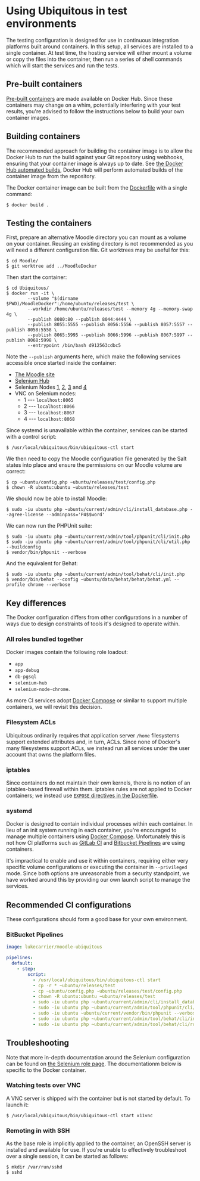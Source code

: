 # Using Ubiquitous in test environments

The testing configuration is designed for use in continuous integration platforms built around containers. In this setup, all services are installed to a single container. At test time, the hosting service will either mount a volume or copy the files into the container, then run a series of shell commands which will start the services and run the tests.

## Pre-built containers

[Pre-built containers](https://hub.docker.com/r/lukecarrier/moodle-ubiquitous/) are made available on Docker Hub. Since these containers may change on a whim, potentially interfering with your test results, you're advised to follow the instructions below to build your own container images.

## Building containers

The recommended approach for building the container image is to allow the Docker Hub to run the build against your Git repository using webhooks, ensuring that your container image is always up to date. See [the Docker Hub automated builds](https://docs.docker.com/docker-hub/builds/), Docker Hub will perform automated builds of the container image from the repository.

The Docker container image can be built from the [Dockerfile](../../Dockerfile) with a single command:

```
$ docker build .
```

## Testing the containers

First, prepare an alternative Moodle directory you can mount as a volume on your container. Reusing an existing directory is not recommended as you will need a different configuration file. Git worktrees may be useful for this:

```
$ cd Moodle/
$ git worktree add ../MoodleDocker
```

Then start the container:

```
$ cd Ubiquitous/
$ docker run -it \
        --volume "$(dirname $PWD)/MoodleDocker":/home/ubuntu/releases/test \
        --workdir /home/ubuntu/releases/test --memory 4g --memory-swap 4g \
        --publish 8080:80 --publish 8044:4444 \
        --publish 8055:5555 --publish 8056:5556 --publish 8057:5557 --publish 8058:5558 \
        --publish 8065:5995 --publish 8066:5996 --publish 8067:5997 --publish 8068:5998 \
        --entrypoint /bin/bash d912563cdbc5
```

Note the `--publish` arguments here, which make the following services accessible once started inside the container:

* [The Moodle site](http://localhost:8080/)
* [Selenium Hub](http://localhost:8044/)
* Selenium Nodes [1](http://localhost:8055/), [2](http://localhost:8056/), [3](http://localhost:8057/) and [4](http://localhost:8058/)
* VNC on Selenium nodes:
    * 1 --- `localhost:8065`
    * 2 --- `localhost:8066`
    * 3 --- `localhost:8067`
    * 4 --- `localhost:8068`

Since systemd is unavailable within the container, services can be started with a control script:

```
$ /usr/local/ubiquitous/bin/ubiquitous-ctl start
```

We then need to copy the Moodle configuration file generated by the Salt states into place and ensure the permissions on our Moodle volume are correct:

```
$ cp ~ubuntu/config.php ~ubuntu/releases/test/config.php
$ chown -R ubuntu:ubuntu ~ubuntu/releases/test
```

We should now be able to install Moodle:

```
$ sudo -iu ubuntu php ~ubuntu/current/admin/cli/install_database.php --agree-license --adminpass='P4$$word'
```

We can now run the PHPUnit suite:

```
$ sudo -iu ubuntu php ~ubuntu/current/admin/tool/phpunit/cli/init.php
$ sudo -iu ubuntu php ~ubuntu/current/admin/tool/phpunit/cli/util.php --buildconfig
$ vendor/bin/phpunit --verbose
```

And the equivalent for Behat:

```
$ sudo -iu ubuntu php ~ubuntu/current/admin/tool/behat/cli/init.php
$ vendor/bin/behat --config ~ubuntu/data/behat/behat/behat.yml --profile chrome --verbose
```

## Key differences

The Docker configuration differs from other configurations in a number of ways due to design constraints of tools it's designed to operate within.

### All roles bundled together

Docker images contain the following role loadout:

* `app`
* `app-debug`
* `db-pgsql`
* `selenium-hub`
* `selenium-node-chrome`.

As more CI services adopt [Docker Compose](https://docs.docker.com/compose/) or similar to support multiple containers, we will revisit this decision.

### Filesystem ACLs

Ubiquitous ordinarily requires that application server `/home` filesystems support extended attributes and, in turn, ACLs. Since none of Docker's many filesystems support ACLs, we instead run all services under the user account that owns the platform files.

### iptables

Since containers do not maintain their own kernels, there is no notion of an iptables-based firewall within them. iptables rules are not applied to Docker containers; we instead use [`EXPOSE` directives in the Dockerfile](https://docs.docker.com/engine/reference/builder/#expose).

### systemd

Docker is designed to contain individual processes within each container. In lieu of an init system running in each container, you're encouraged to manage multiple containers using [Docker Compose](https://docs.docker.com/compose/). Unfortunately this is not how CI platforms such as [GitLab CI](https://about.gitlab.com/gitlab-ci/) and [Bitbucket Pipelines](https://bitbucket.org/product/features/pipelines) are using containers.

It's impractical to enable and use it within containers, requiring either very specific volume configurations or executing the container in `--privileged` mode. Since both options are unreasonable from a security standpoint, we have worked around this by providing our own launch script to manage the services.

## Recommended CI configurations

These configurations should form a good base for your own environment.

### BitBucket Pipelines

```yaml
image: lukecarrier/moodle-ubiquitous

pipelines:
  default:
    - step:
        script:
          - /usr/local/ubiquitous/bin/ubiquitous-ctl start
          - cp -r * ~ubuntu/releases/test
          - cp ~ubuntu/config.php ~ubuntu/releases/test/config.php
          - chown -R ubuntu:ubuntu ~ubuntu/releases/test
          - sudo -iu ubuntu php ~ubuntu/current/admin/cli/install_database.php --agree-license --adminpass='P4$$word'
          - sudo -iu ubuntu php ~ubuntu/current/admin/tool/phpunit/cli/init.php
          - sudo -iu ubuntu ~ubuntu/current/vendor/bin/phpunit --verbose
          - sudo -iu ubuntu php ~ubuntu/current/admin/tool/behat/cli/init.php --parallel=4
          - sudo -iu ubuntu php ~ubuntu/current/admin/tool/behat/cli/run.php --verbose --profile=chrome
```

## Troubleshooting

Note that more in-depth documentation around the Selenium configuration can be found on [the Selenium role page](../roles/selenium.md). The documentationm below is specific to the Docker container.

### Watching tests over VNC

A VNC server is shipped with the container but is not started by default. To launch it:

```
$ /usr/local/ubiquitous/bin/ubiquitous-ctl start x11vnc
```

### Remoting in with SSH

As the base role is implicitly applied to the container, an OpenSSH server is installed and available for use. If you're unable to effectively troubleshoot over a single session, it can be started as follows:

```
$ mkdir /var/run/sshd
$ sshd
```
